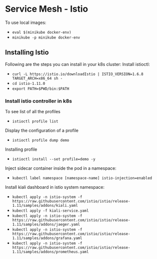 # Service Mesh - Istio

To use local images:

- `eval $(minikube docker-env)`
- `minikube -p minikube docker-env`

## Installing Istio

Following are the steps you can install in your k8s cluster:
Install istioctl:

- `curl -L https://istio.io/downloadIstio | ISTIO_VERSION=1.6.8 TARGET_ARCH=x86_64 sh -`
- `cd istio-1.11.0`
- `export PATH=$PWD/bin:$PATH`

### Install istio controller in k8s

To see list of all the profiles

- `istioctl profile list`

Display the configuration of a profile

- `istioctl profile dump demo`

Installing profile

- `istioctl install --set profile=demo -y`

Inject sidecar container inside the pod in a namespace:

- `kubectl label namespace [namespace-name] istio-injection=enabled`

Install kiali dashboard in istio system namespace:

- `kubectl apply -n istio-system -f https://raw.githubusercontent.com/istio/istio/release-1.11/samples/addons/kiali.yaml`
- `kubectl apply -f kiali-service.yaml`
- `kubectl apply -n istio-system -f https://raw.githubusercontent.com/istio/istio/release-1.11/samples/addons/jaeger.yaml`
- `kubectl apply -n istio-system -f https://raw.githubusercontent.com/istio/istio/release-1.11/samples/addons/grafana.yaml`
- `kubectl apply -n istio-system -f https://raw.githubusercontent.com/istio/istio/release-1.11/samples/addons/prometheus.yaml`
